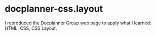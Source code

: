 # docplanner-css.layout
I reproduced the Docplanner Group web page to apply what I learned: HTML, CSS, CSS Layout.
